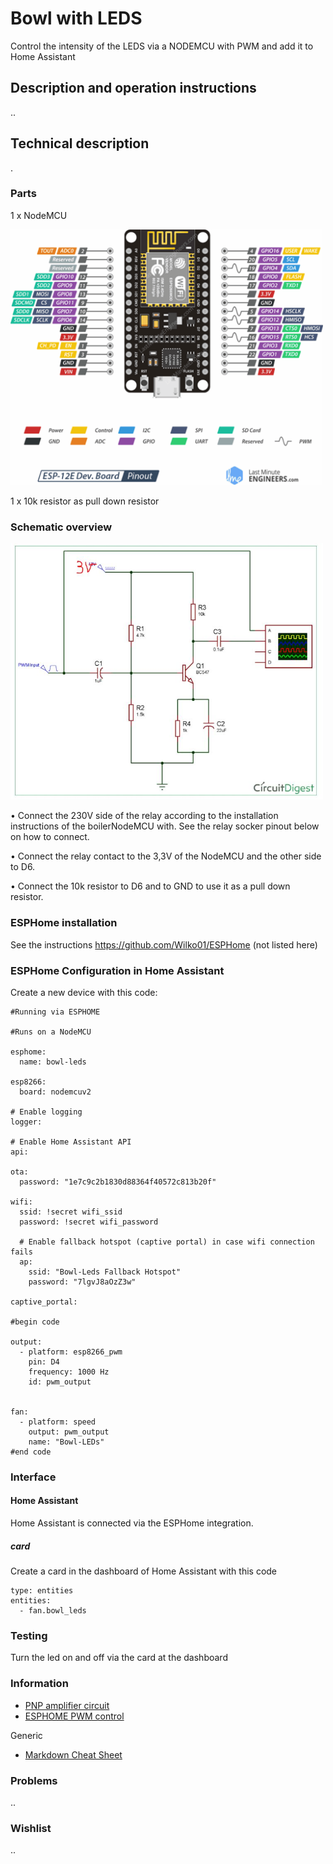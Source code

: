 # Bowl with LEDS
Control the intensity of the LEDS via a NODEMCU with PWM and add it to Home Assistant

## Description and operation instructions
..

 ## Technical description
.

### Parts
1 x NodeMCU

<img src="Images/ESP8266_NodeMCU.jpg" alt="drawing" width="500"/>



1 x 10k resistor as pull down resistor


### Schematic overview
<img src="Images/Schematic_overview.jpg" alt="drawing" width="500"/>
 
•	Connect the 230V side of the relay according to the installation instructions of the boilerNodeMCU with. See the relay socker pinout below on how to connect.

•	Connect the relay contact to the 3,3V of the NodeMCU and the other side to D6.

•	Connect the 10k resistor to D6 and to GND to use it as a pull down resistor.

### ESPHome installation
See the instructions https://github.com/Wilko01/ESPHome  (not listed here)


### ESPHome Configuration in Home Assistant
Create a new device  with this code:
```
#Running via ESPHOME

#Runs on a NodeMCU

esphome:
  name: bowl-leds

esp8266:
  board: nodemcuv2

# Enable logging
logger:

# Enable Home Assistant API
api:

ota:
  password: "1e7c9c2b1830d88364f40572c813b20f"

wifi:
  ssid: !secret wifi_ssid
  password: !secret wifi_password

  # Enable fallback hotspot (captive portal) in case wifi connection fails
  ap:
    ssid: "Bowl-Leds Fallback Hotspot"
    password: "7lgvJ8aOzZ3w"

captive_portal:

#begin code

output:
  - platform: esp8266_pwm
    pin: D4
    frequency: 1000 Hz
    id: pwm_output


fan:
  - platform: speed
    output: pwm_output
    name: "Bowl-LEDs"
#end code
```

### Interface
#### Home Assistant
Home Assistant is connected via the ESPHome integration.

##### card
Create a card in the dashboard of Home Assistant with this code
```
type: entities
entities:
  - fan.bowl_leds
```


### Testing
Turn the led on and off via the card at the dashboard

### Information
- [PNP amplifier circuit](https://circuitdigest.com/electronic-circuits/transistor-as-an-amplifier-circuit)
- [ESPHOME PWM control](https://esphome.io/components/fan/speed.html)

Generic
- [Markdown Cheat Sheet](https://www.markdownguide.org/cheat-sheet/)


### Problems
..

### Wishlist
..



